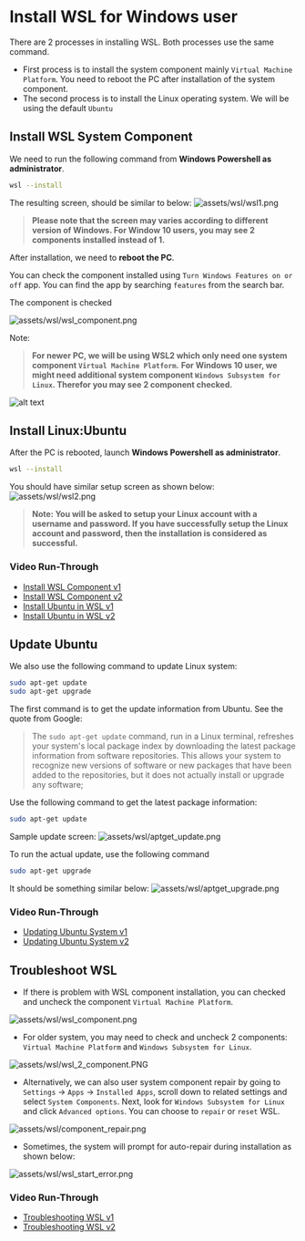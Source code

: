 # Install WSL for Windows user

There are 2 processes in installing WSL. Both processes use the same command.
- First process is to install the system component mainly `Virtual Machine Platform`. You need to reboot the PC after installation of the system component.
- The second process is to install the Linux operating system. We will be using the default `Ubuntu`



## Install WSL System Component
We need to run the following command from **Windows Powershell as administrator**. 

```bash
wsl --install
```

The resulting screen, should be similar to below:
![assets/wsl/wsl1.png](../assets/wsl/wsl1.png)

> **Please note that the screen may varies according to different version of Windows. For Window 10 users, you may see 2 components installed instead of 1.**

After installation, we need to **reboot the PC**.

You can check the component installed using `Turn Windows Features on or off` app. You can find the app by searching `features` from the search bar.

The component is checked

![assets/wsl/wsl_component.png](../assets/wsl/wsl_component.png)

Note:
> **For newer PC, we will be using WSL2 which only need one system component `Virtual Machine Platform`.**
>**For Windows 10 user, we might need additional system component `Windows Subsystem for Linux`. Therefor you may see 2 component checked.** 

![alt text](../assets/wsl/wsl_2_component.PNG)

## Install Linux:Ubuntu
After the PC is rebooted, launch **Windows Powershell as administrator**. 

```bash
wsl --install
```

You should have similar setup screen as shown below:
![assets/wsl/wsl2.png](../assets/wsl/wsl2.png)

> **Note: You will be asked to setup your Linux account with a username and password. If you have successfully setup the Linux account and password, then the installation is considered as successful.**

### Video Run-Through
- [Install WSL Component v1](https://drive.google.com/file/d/1J_F6NsP9RS_R-arm46_9XraIiaaLbDx1/view?usp=drive_link)
- [Install WSL Component v2](https://drive.google.com/file/d/1Z49xLTORh452UYYe5AGz9L-cERlkvrq1/view?usp=drive_link)
- [Install Ubuntu in WSL v1](https://drive.google.com/file/d/1x5g8fqUdOpkkiCVQjFIsOwwZ0dtG-ceL/view?usp=drive_link)
- [Install Ubuntu in WSL v2](https://drive.google.com/file/d/1tdDbw8Xo8kna9RiiWpll5NX2k6d0q0hQ/view?usp=drive_link)

## Update Ubuntu

We also use the following command to update Linux system:
```bash
sudo apt-get update
sudo apt-get upgrade
```
The first command is to get the update information from Ubuntu. See the quote from Google:

> The `sudo apt-get update` command, run in a Linux terminal, refreshes your system's local package index by downloading the latest package information from software repositories. This allows your system to recognize new versions of software or new packages that have been added to the repositories, but it does not actually install or upgrade any software;

Use the following command to get the latest package information:
```bash
sudo apt-get update
```

Sample update screen:
![assets/wsl/aptget_update.png](../assets/wsl/aptget_update.png)


To run the actual update, use the following command

```bash
sudo apt-get upgrade
```

It should be something similar below:
![assets/wsl/aptget_upgrade.png](../assets/wsl/aptget_upgrade.png)

### Video Run-Through
- [Updating Ubuntu System v1](https://drive.google.com/file/d/1VJiFZswo05D43ikysVMJGR5OK24Jzt1L/view?usp=drive_link)
- [Updating Ubuntu System v2](https://drive.google.com/file/d/1qdGGGXz0OlPROR4r0Lnnn5OrGoiwp1nL/view?usp=drive_link)

## Troubleshoot WSL 

- If there is problem with WSL component installation, you can checked and uncheck the component `Virtual Machine Platform`. 

![assets/wsl/wsl_component.png](../assets/wsl/wsl_component.png)

- For older system, you may need to check and uncheck 2 components: `Virtual Machine Platform` and `Windows Subsystem for Linux`.

![assets/wsl/wsl_2_component.PNG](../assets/wsl/wsl_2_component.PNG)

- Alternatively, we can also user system component repair by going to `Settings` -> `Apps` -> `Installed Apps`, scroll down to related settings and select  `System Components`. Next, look for `Windows Subsystem for Linux` and click `Advanced options`. You can choose to `repair` or `reset` WSL.

![assets/wsl/component_repair.png](../assets/wsl/component_repair.png)

- Sometimes, the system will prompt for auto-repair during installation as shown below:

![assets/wsl/wsl_start_error.png](../assets/wsl/wsl_start_error.png)

### Video Run-Through
- [Troubleshooting WSL v1](https://drive.google.com/file/d/1b0mni46BqZm-_LJ7OBB9pB0pgPcV9ElN/view?usp=drive_link)
- [Troubleshooting WSL v2](https://drive.google.com/file/d/1TtA_LWObjLV63qWKY86qSlfs-KfVgSZZ/view?usp=drive_link)






